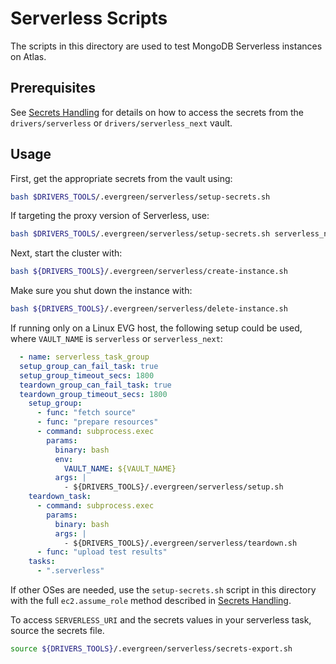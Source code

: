 # Serverless Scripts

The scripts in this directory are used to test MongoDB Serverless instances on Atlas.

## Prerequisites

See [Secrets Handling](../secrets_handling/README.md) for details on how to access the secrets
from the `drivers/serverless` or `drivers/serverless_next` vault.

## Usage

First, get the appropriate secrets from the vault using:

```bash
bash $DRIVERS_TOOLS/.evergreen/serverless/setup-secrets.sh
```

If targeting the proxy version of Serverless, use:

```bash
bash $DRIVERS_TOOLS/.evergreen/serverless/setup-secrets.sh serverless_next
```

Next, start the cluster with:

```bash
bash ${DRIVERS_TOOLS}/.evergreen/serverless/create-instance.sh
```

Make sure you shut down the instance with:

```bash
bash ${DRIVERS_TOOLS}/.evergreen/serverless/delete-instance.sh
```

If running only on a Linux EVG host, the following setup could be used, where `VAULT_NAME`
is `serverless` or `serverless_next`:

```yaml
  - name: serverless_task_group
  setup_group_can_fail_task: true
  setup_group_timeout_secs: 1800
  teardown_group_can_fail_task: true
  teardown_group_timeout_secs: 1800
    setup_group:
      - func: "fetch source"
      - func: "prepare resources"
      - command: subprocess.exec
        params:
          binary: bash
          env:
            VAULT_NAME: ${VAULT_NAME}
          args: |
            - ${DRIVERS_TOOLS}/.evergreen/serverless/setup.sh
    teardown_task:
      - command: subprocess.exec
        params:
          binary: bash
          args: |
            - ${DRIVERS_TOOLS}/.evergreen/serverless/teardown.sh
      - func: "upload test results"
    tasks:
      - ".serverless"
```

If other OSes are needed, use the `setup-secrets.sh` script in this directory with the full `ec2.assume_role`
method described in [Secrets Handling](../secrets_handling/README.md).

To access `SERVERLESS_URI` and the secrets values in your serverless task, source the secrets file.

```bash
source ${DRIVERS_TOOLS}/.evergreen/serverless/secrets-export.sh
```
